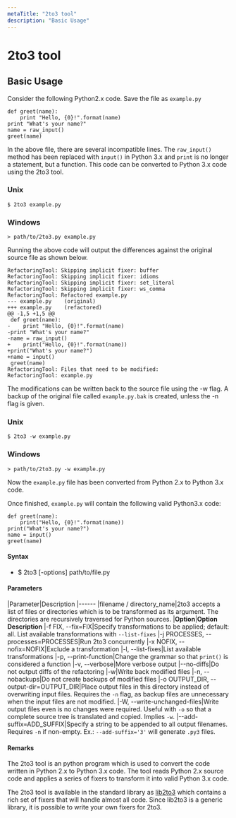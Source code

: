 ```yaml
---
metaTitle: "2to3 tool"
description: "Basic Usage"
---
```


# 2to3 tool




## Basic Usage


Consider the following Python2.x code. Save the file as `example.py`

```
def greet(name):
    print "Hello, {0}!".format(name)
print "What's your name?"
name = raw_input()
greet(name)

```

In the above file, there are several incompatible lines. The `raw_input()` method has been replaced with `input()` in Python 3.x and `print` is no longer a statement, but a function. This code can be converted to Python 3.x code using the 2to3 tool.

### Unix

```
$ 2to3 example.py

```

### Windows

```
> path/to/2to3.py example.py

```

Running the above code will output the differences against the original source file as shown below.

```
RefactoringTool: Skipping implicit fixer: buffer
RefactoringTool: Skipping implicit fixer: idioms
RefactoringTool: Skipping implicit fixer: set_literal
RefactoringTool: Skipping implicit fixer: ws_comma
RefactoringTool: Refactored example.py
--- example.py    (original)
+++ example.py    (refactored)
@@ -1,5 +1,5 @@
 def greet(name):
-    print "Hello, {0}!".format(name)
-print "What's your name?"
-name = raw_input()
+    print("Hello, {0}!".format(name))
+print("What's your name?")
+name = input()
 greet(name)
RefactoringTool: Files that need to be modified:
RefactoringTool: example.py

```

The modifications can be written back to the source file using the -w flag. A backup of the original file called `example.py.bak` is created, unless the -n flag is given.

### Unix

```
$ 2to3 -w example.py

```

### Windows

```
> path/to/2to3.py -w example.py

```

Now the `example.py` file has been converted from Python 2.x to Python 3.x code.

Once finished, `example.py` will contain the following valid Python3.x code:

```
def greet(name):
    print("Hello, {0}!".format(name))
print("What's your name?")
name = input()
greet(name)

```



#### Syntax


- $ 2to3 [-options] path/to/file.py



#### Parameters


|Parameter|Description
|------
|filename / directory_name|2to3 accepts a list of files or directories which is to be transformed as its argument. The directories are recursively traversed for Python sources.
|**Option**|**Option Description**
|-f FIX, --fix=FIX|Specify transformations to be applied; default: all. List available transformations with `--list-fixes`
|-j PROCESSES, --processes=PROCESSES|Run 2to3 concurrently
|-x NOFIX, --nofix=NOFIX|Exclude a transformation
|-l, --list-fixes|List available transformations
|-p, --print-function|Change the grammar so that `print()` is considered a function
|-v, --verbose|More verbose output
|--no-diffs|Do not output diffs of the refactoring
|-w|Write back modified files
|-n, --nobackups|Do not create backups of modified files
|-o OUTPUT_DIR, --output-dir=OUTPUT_DIR|Place output files in this directory instead of overwriting input files. Requires the `-n` flag, as backup files are unnecessary when the input files are not modified.
|-W, --write-unchanged-files|Write output files even is no changes were required. Useful with `-o` so that a complete source tree is translated and copied. Implies `-w`.
|--add-suffix=ADD_SUFFIX|Specify a string to be appended to all output filenames. Requires `-n` if non-empty. Ex.: `--add-suffix='3'` will generate `.py3` files.



#### Remarks


The 2to3 tool is an python program which is used to convert the code written in Python 2.x to Python 3.x code. The tool reads Python 2.x source code and applies a series of fixers to transform it into valid Python 3.x code.

The 2to3 tool is available in the standard library as [lib2to3](https://docs.python.org/2/library/2to3.html#module-lib2to3) which contains a rich set of fixers that will handle almost all code. Since lib2to3 is a generic library, it is possible to write your own fixers for 2to3.

